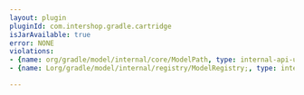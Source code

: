 ```yaml
---
layout: plugin
pluginId: com.intershop.gradle.cartridge
isJarAvailable: true
error: NONE
violations:
- {name: org/gradle/model/internal/core/ModelPath, type: internal-api-usage}
- {name: Lorg/gradle/model/internal/registry/ModelRegistry;, type: internal-api-usage}

---
```

